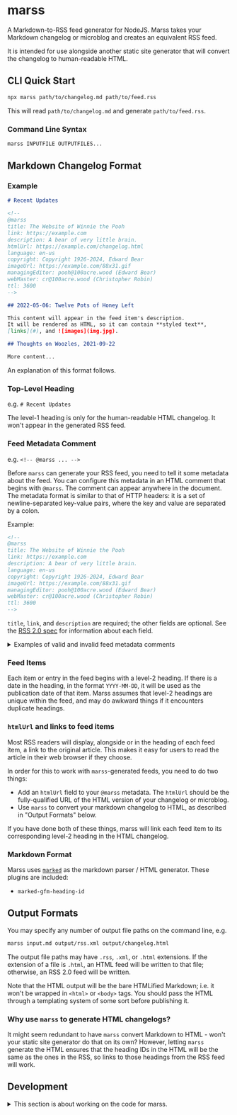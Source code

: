# marss

A Markdown-to-RSS feed generator for NodeJS.
Marss takes your Markdown changelog or microblog and creates an equivalent RSS feed.

It is intended for use alongside another static site generator that will convert the
changelog to human-readable HTML.

## CLI Quick Start

```sh
npx marss path/to/changelog.md path/to/feed.rss
```

This will read `path/to/changelog.md` and generate `path/to/feed.rss`.

### Command Line Syntax

```sh
marss INPUTFILE OUTPUTFILES...
```

## Markdown Changelog Format

### Example

```markdown
# Recent Updates

<!--
@marss
title: The Website of Winnie the Pooh
link: https://example.com
description: A bear of very little brain.
htmlUrl: https://example.com/changelog.html
language: en-us
copyright: Copyright 1926-2024, Edward Bear
imageUrl: https://example.com/88x31.gif
managingEditor: pooh@100acre.wood (Edward Bear)
webMaster: cr@100acre.wood (Christopher Robin)
ttl: 3600
-->

## 2022-05-06: Twelve Pots of Honey Left

This content will appear in the feed item's description.
It will be rendered as HTML, so it can contain **styled text**,
[links](#), and ![images](img.jpg).

## Thoughts on Woozles, 2021-09-22

More content...
```

An explanation of this format follows.

### Top-Level Heading

e.g. `# Recent Updates`

The level-1 heading is only for the human-readable
HTML changelog. It won't appear in the generated RSS feed.

### Feed Metadata Comment

e.g. `<!-- @marss ... -->`

Before `marss` can generate your RSS feed, you need to tell it some
metadata about the feed. You can configure this metadata in an HTML
comment that begins with `@marss`.
The comment can appear anywhere in the document.
The metadata format is similar to that of HTTP headers: it is a set of
newline-separated key-value pairs, where the key and value are separated by
a colon.

Example:

```html
<!--
@marss
title: The Website of Winnie the Pooh
link: https://example.com
description: A bear of very little brain.
language: en-us
copyright: Copyright 1926-2024, Edward Bear
imageUrl: https://example.com/88x31.gif
managingEditor: pooh@100acre.wood (Edward Bear)
webMaster: cr@100acre.wood (Christopher Robin)
ttl: 3600
-->
```

`title`, `link`, and `description` are required; the other fields are
optional. See the [RSS 2.0 spec](https://cyber.harvard.edu/rss/rss.html) for
information about each field.

<details>
<summary>Examples of valid and invalid feed metadata comments</summary>

```html
This config is VALID because it has all the required fields.

<!--
@marss
title: The Website of Winnie the Pooh
link: https://example.com
description: A bear of very little brain.
-->
```

```html
This config is VALID. No space is required before the `@marss`
directive.

<!--@marss
title: ...
link: https://example.com
description: ...
-->
```

```html
This config is VALID. Additional newlines and spaces before the
`@marss` directive are allowed.

<!--
  
  @marss
title: ...
link: https://example.com
description: ...
-->
```

```html
This config is VALID because lines that are not formatted as key-value
pairs are ignored. Putting `#` or `//` at the beginning of a line will
always cause it to be ignored.

<!--
@marss
# this is a comment
# title: this line is ignored
title: ...
link: https://example.com
description: ...
-->
```

```html
This config is VALID because extra spaces around `:` or at the
beginning of a line are ignored.

<!--
@marss
  title  : The Website of Winnie the Pooh
  link  : https://example.com
  description  : A bear of very little brain.
-->
```

</details>

### Feed Items

Each item or entry in the feed begins with a level-2 heading. If there is a date in
the heading, in the format `YYYY-MM-DD`, it will be used as the publication
date of that item. Marss assumes that level-2 headings are unique within the
feed, and may do awkward things if it encounters duplicate headings.

### `htmlUrl` and links to feed items

Most RSS readers will display, alongside or in the heading of each feed
item, a link to the original article. This makes it easy for users to read
the article in their web browser if they choose.

In order for this to work with `marss`-generated feeds, you need to do two
things:

- Add an `htmlUrl` field to your `@marss` metadata. The `htmlUrl` should be
  the fully-qualified URL of the HTML version of your changelog or microblog.
- Use `marss` to convert your markdown changelog to HTML, as described in
  "Output Formats" below.

If you have done both of these things, marss will link each feed item to its
corresponding level-2 heading in the HTML changelog.

### Markdown Format

Marss uses [`marked`](https://marked.js.org) as the markdown parser / HTML generator. These plugins are included:

- `marked-gfm-heading-id`

## Output Formats

You may specify any number of output file paths on the command line, e.g.

```bash
marss input.md output/rss.xml output/changelog.html
```

The output file paths may have `.rss`, `.xml`, or `.html` extensions. If the
extension of a file is `.html`, an HTML feed will be written to that file;
otherwise, an RSS 2.0 feed will be written.

Note that the HTML output will be the bare HTMLified Markdown; i.e. it won't
be wrapped in `<html>` or `<body>` tags. You should pass the HTML through a
templating system of some sort before publishing it.

### Why use `marss` to generate HTML changelogs?

It might seem redundant to have `marss` convert Markdown to HTML - won't your
static site generator do that on its own? However, letting `marss` generate
the HTML ensures that the heading IDs in the HTML will be the same as the
ones in the RSS, so links to those headings from the RSS feed will work.

## Development

<details>
<summary>This section is about working on the code for marss.</summary>

Opening the repo in VS Code will automatically run the typechecker and display errors
in the problems pane.

```bash
# typecheck in watch mode. You don't need to run this manually if you use VS Code.
yarn ts
# run unit tests
yarn test
# run system tests
yarn sys
# check formatting
yarn lint
# fix formatting
yarn fix
# run all checks (do this before you git push)
yarn verify
# compile to JS in dist/
yarn build
```

### TODO

- let user configure a timezone for dates
- Follow Long Branch Last in RSS item renderer
- add `<generator>marss</generator>`
- release 1.0
- convert relative URLs to absolute when HTML is parsed.

</details>
